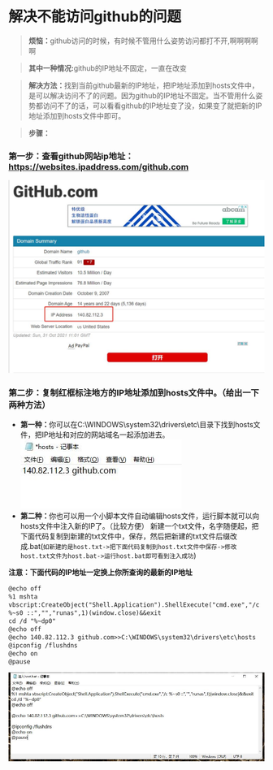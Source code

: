 # 解决不能访问github的问题

><b>烦恼：</b>github访问的时候，有时候不管用什么姿势访问都打不开,啊啊啊啊啊  

><b>其中一种情况:</b>github的IP地址不固定，一直在改变

><b>解决方法：</b>找到当前github最新的IP地址，把IP地址添加到hosts文件中，是可以解决访问不了的问题。因为github的IP地址不固定。当不管用什么姿势都访问不了的话，可以看看github的IP地址变了没，如果变了就把新的IP地址添加到hosts文件中即可。

><b>步骤：</b>
### 第一步：查看github网站ip地址：https://websites.ipaddress.com/github.com
![alt github网站IP地址页](image/github-ip-search.jpg)
### 第二步：复制红框标注地方的IP地址添加到hosts文件中。（给出一下两种方法）
* <b>第一种：</b>你可以在C:\WINDOWS\system32\drivers\etc\目录下找到hosts文件，把IP地址和对应的网站域名一起添加进去。
   ![alt hosts文件](image/host.jpg)
* <b>第二种：</b>你也可以用一个小脚本文件自动编辑hosts文件，运行脚本就可以向hosts文件中注入新的IP了。（比较方便）
  新建一个txt文件，名字随便起，把下面代码复制到新建的txt文件中，保存，然后把新建的txt文件后缀改成.bat(`如新建的是host.txt->把下面代码复制到host.txt文件中保存->修改host.txt文件为host.bat->运行host.bat即可看到注入成功`)

<b>注意：下面代码的IP地址一定换上你所查询的最新的IP地址</b>
    
    @echo off
    %1 mshta vbscript:CreateObject("Shell.Application").ShellExecute("cmd.exe","/c %~s0 ::","","runas",1)(window.close)&&exit
    cd /d "%~dp0"
    @echo off
    @echo 140.82.112.3 github.com>>C:\WINDOWS\system32\drivers\etc\hosts
    @ipconfig /flushdns
    @echo on
    @pause
    
 ![alt hosts文件](image/hostbat.jpg)

 